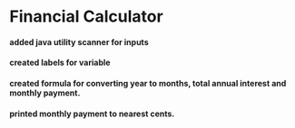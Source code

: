 # Financial Calculator
#### added java utility scanner for inputs
#### created labels for variable
#### created formula for converting year to months, total annual interest and monthly payment.
#### printed monthly payment to nearest cents. 
